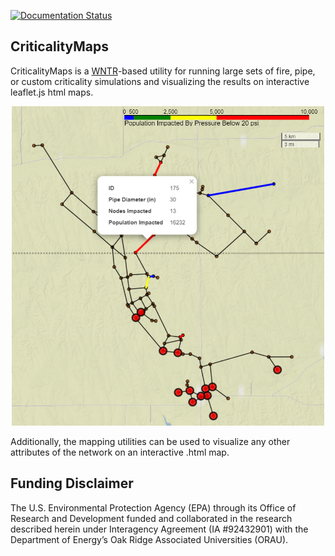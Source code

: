 [![Documentation Status](https://readthedocs.org/projects/criticalitymaps/badge/?version=latest)](https://criticalitymaps.readthedocs.io/en/latest/?badge=latest)

CriticalityMaps
---------------
CriticalityMaps is a [WNTR](https://github.com/USEPA/WNTR)-based utility for running large sets of 
fire, pipe, or custom criticality simulations and visualizing the results on
interactive leaflet.js html maps.  

<p align="center">
<img src="docs/_static/pipe_criticality.PNG" alt="pipe criticality map" width="500"/>
</p>

Additionally, the mapping utilities can be used to visualize any other attributes of the network on an interactive .html map. 

Funding Disclaimer
------------------
The U.S. Environmental Protection Agency (EPA) through its Office of Research and Development funded and collaborated in the research described herein under Interagency Agreement (IA #92432901) with the Department of Energy’s Oak Ridge Associated Universities (ORAU).
